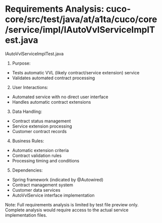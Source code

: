 # Requirements Analysis: cuco-core/src/test/java/at/a1ta/cuco/core/service/impl/IAutoVvlServiceImplTest.java

IAutoVvlServiceImplTest.java
1. Purpose:
- Tests automatic VVL (likely contract/service extension) service
- Validates automated contract processing

2. User Interactions:
- Automated service with no direct user interface
- Handles automatic contract extensions

3. Data Handling:
- Contract status management
- Service extension processing
- Customer contract records

4. Business Rules:
- Automatic extension criteria
- Contract validation rules
- Processing timing and conditions

5. Dependencies:
- Spring framework (indicated by @Autowired)
- Contract management system
- Customer data services
- AutoVvlService interface implementation

Note: Full requirements analysis is limited by test file preview only. Complete analysis would require access to the actual service implementation files.